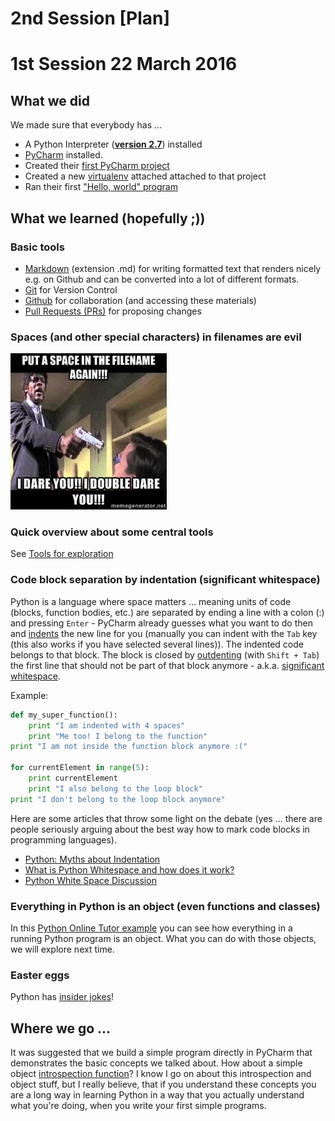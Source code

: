 # 2nd Session [Plan]



# 1st Session 22 March 2016

## What we did

We made sure that everybody has ...
 
* A Python Interpreter (**[version 2.7](https://www.python.org/download/releases/2.7/)**) installed
* [PyCharm](https://www.jetbrains.com/pycharm/download/) installed.
* Created their [first PyCharm project](https://www.jetbrains.com/help/pycharm/5.0/creating-and-running-your-first-python-project.html)
* Created a new [virtualenv](https://www.jetbrains.com/help/pycharm/5.0/creating-virtual-environment.html) attached attached to that project
* Ran their first ["Hello, world" program](https://github.com/leachim6/hello-world/blob/master/p/python.py)

## What we learned (hopefully ;))

### Basic tools

* [Markdown](https://guides.github.com/features/mastering-markdown/) (extension .md) for writing formatted text that renders nicely e.g. on Github and can be converted into a lot of different formats.
* [Git](https://git-scm.com/book/en/v2/Getting-Started-About-Version-Control) for Version Control
* [Github](https://github.com/) for collaboration (and accessing these materials)
* [Pull Requests (PRs)](https://help.github.com/articles/using-pull-requests/) for proposing changes

### Spaces (and other special characters) in filenames are evil

[![spaces in filenames are evil](spaces-in-filenames-are-evil.jpg)](http://superuser.com/a/29117/381937)

### Quick overview about some central tools

See [Tools for exploration](../contents/introspection/README.md#tools-for-exploration)

### Code block separation by indentation (significant whitespace)

Python is a language where space matters ... meaning  units of code (blocks, function bodies, etc.) are separated by ending a line with a colon (:) and pressing `Enter` - PyCharm already guesses what you want to do then and [indents](http://www.diveintopython.net/getting_to_know_python/indenting_code.html) the new line for you (manually you can indent with the `Tab` key (this also works if you have selected several lines)). The indented code belongs to that block. The block is closed by [outdenting](https://www.jetbrains.com/help/pycharm/5.0/changing-indentation.html?) (with `Shift + Tab`) the first line that should not be part of that block anymore - a.k.a. [significant whitespace](https://www.python.org/dev/peps/pep-0008/#code-lay-out).

Example:

```python
def my_super_function():
    print "I am indented with 4 spaces"
    print "Me too! I belong to the function"
print "I am not inside the function block anymore :("

for currentElement in range(5):
    print currentElement
    print "I also belong to the loop block"
print "I don't belong to the loop block anymore"
```

Here are some articles that throw some light on the debate (yes ... there are people seriously arguing about the best way how to mark code blocks in programming languages).

* [Python: Myths about Indentation](http://www.secnetix.de/olli/Python/block_indentation.hawk)
* [What is Python Whitespace and how does it work?](http://stackoverflow.com/questions/13884499/what-is-python-whitespace-and-how-does-it-work)
* [Python White Space Discussion](http://c2.com/cgi/wiki?PythonWhiteSpaceDiscussion)
### Everything in Python is an object (even functions and classes)

In this [Python Online Tutor example](http://goo.gl/Yqt7hL) you can see how everything in a running Python program is an object. What you can do with those objects, we will explore next time.

### Easter eggs

Python has [insider jokes](../contents/internals/easter-eggs.ipynb)!

## Where we go ...

It was suggested that we build a simple program directly in PyCharm that demonstrates the basic concepts we talked about. How about a simple object [introspection function](../contents/introspection/introspection-function.ipynb)? I know I go on about this introspection and object stuff, but I really believe, that if you understand these concepts you are a long way in learning Python in a way that you actually understand what you're doing, when you write your first simple programs.

